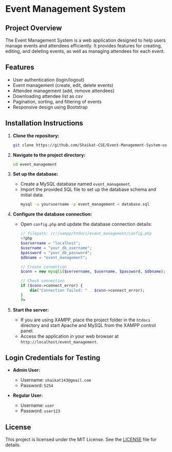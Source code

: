 # Event Management System

## Project Overview
The Event Management System is a web application designed to help users manage events and attendees efficiently. It provides features for creating, editing, and deleting events, as well as managing attendees for each event.

## Features
- User authentication (login/logout)
- Event management (create, edit, delete events)
- Attendee management (add, remove attendees)
- Downloading attendee list as csv
- Pagination, sorting, and filtering of events
- Responsive design using Bootstrap

## Installation Instructions
1. **Clone the repository:**
    ```bash
    git clone https://github.com/Shaikat-CSE/Event-Management-System-using-PHP-MySQL.git
    ```

2. **Navigate to the project directory:**
    ```bash
    cd event_management
    ```

3. **Set up the database:**
    - Create a MySQL database named `event_management`.
    - Import the provided SQL file to set up the database schema and initial data:
      ```bash
      mysql -u yourusername -p event_management < database.sql
      ```

4. **Configure the database connection:**
    - Open `config.php` and update the database connection details:
      ```php
      // filepath: /c:/xampp/htdocs/event_management/config.php
      <?php
      $servername = "localhost";
      $username = "your_db_username";
      $password = "your_db_password";
      $dbname = "event_management";

      // Create connection
      $conn = new mysqli($servername, $username, $password, $dbname);

      // Check connection
      if ($conn->connect_error) {
          die("Connection failed: " . $conn->connect_error);
      }
      ?>
      ```

5. **Start the server:**
    - If you are using XAMPP, place the project folder in the `htdocs` directory and start Apache and MySQL from the XAMPP control panel.
    - Access the application in your web browser at `http://localhost/event_management`.

## Login Credentials for Testing
- **Admin User:**
  - Username: `shaikat143@gmail.com`
  - Password: `5254`

- **Regular User:**
  - Username: `user`
  - Password: `user123`

## License
This project is licensed under the MIT License. See the [LICENSE](LICENSE) file for details.